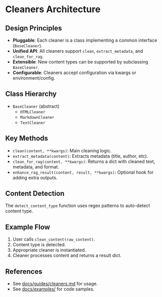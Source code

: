 # Cleaners Architecture

## Design Principles

- **Pluggable**: Each cleaner is a class implementing a common interface (`BaseCleaner`).
- **Unified API**: All cleaners support `clean`, `extract_metadata`, and `clean_for_rag`.
- **Extensible**: New content types can be supported by subclassing `BaseCleaner`.
- **Configurable**: Cleaners accept configuration via kwargs or environment/config.

## Class Hierarchy

- `BaseCleaner` (abstract)
  - `HTMLCleaner`
  - `MarkdownCleaner`
  - `TextCleaner`

## Key Methods

- `clean(content, **kwargs)`: Main cleaning logic.
- `extract_metadata(content)`: Extracts metadata (title, author, etc).
- `clean_for_rag(content, **kwargs)`: Returns a dict with cleaned text, metadata, and format.
- `enhance_rag_result(content, result, **kwargs)`: Optional hook for adding extra outputs.

## Content Detection

The `detect_content_type` function uses regex patterns to auto-detect content type.

## Example Flow

1. User calls `clean_content(raw_content)`.
2. Content type is detected.
3. Appropriate cleaner is instantiated.
4. Cleaner processes content and returns a result dict.

## References

- See [docs/guides/cleaners.md](../guides/cleaners.md) for usage.
- See [docs/examples/](../examples/) for code samples.
